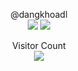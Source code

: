 
<!-- - 👋 Hi, I’m @dangkhoadl
- 👀 I’m interested in ...
- 🌱 I’m currently learning ...
- 💞️ I’m looking to collaborate on ...
- 📫 How to reach me ... -->


<p align="center">
  @dangkhoadl<br>
  <img src="https://github-readme-stats.vercel.app/api/top-langs/?username=dangkhoadl&layout=compact&langs_count=10" />
  <img src="https://api.githubtrends.io/user/svg/dangkhoadl/langs" />
</p>

<p align="center"> 
  Visitor Count<br>
  <img src="https://profile-counter.glitch.me/dangkhoadl/count.svg" />
</p>

